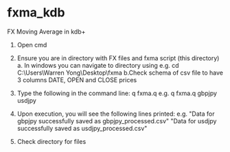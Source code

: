 # fxma_kdb
FX Moving Average in kdb+

1) Open cmd

2) Ensure you are in directory with FX files and fxma script (this directory)
	a. In windows you can navigate to directory using 
		e.g. cd C:\Users\Warren Yong\Desktop\fxma
	b.Check schema of csv file to have 3 columns DATE, OPEN and CLOSE prices

3) Type the following in the command line:
q fxma.q <FX files required>
e.g. q fxma.q gbpjpy usdjpy

4) Upon execution, you will see the following lines printed:
e.g.
"Data for gbpjpy successfully saved as gbpjpy_processed.csv"
"Data for usdjpy successfully saved as usdjpy_processed.csv"

5) Check directory for files
